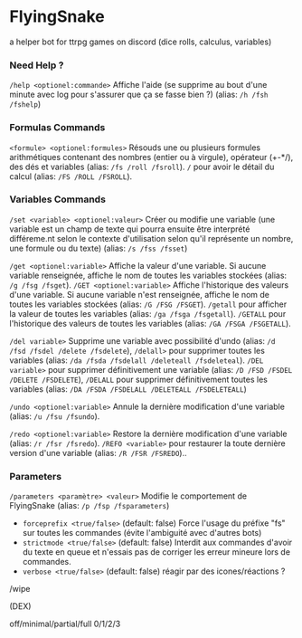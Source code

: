 # FlyingSnake
a helper bot for ttrpg games on discord (dice rolls, calculus, variables)


### Need Help ?

`/help <optionel:commande>`
Affiche l'aide (se supprime au bout d'une minute avec log pour s'assurer que ça se fasse bien ?) (alias: `/h /fsh /fshelp`)

### Formulas Commands

`<formule> <optionel:formules>`
Résouds une ou plusieurs formules arithmétiques contenant des nombres (entier ou à virgule), opérateur (+-*/), des dés et variables (alias: `/fs /roll /fsroll`). `/` pour avoir le détail du calcul (alias: `/FS /ROLL /FSROLL`).

### Variables Commands

`/set <variable> <optionel:valeur>`
Créer ou modifie une variable (une variable est un champ de texte qui pourra ensuite être interprété différeme.nt selon le contexte d'utilisation selon qu'il représente un nombre, une formule ou du texte) (alias: `/s /fss /fsset`)

`/get <optionel:variable>`
Affiche la valeur d'une variable. Si aucune variable renseignée, affiche le nom de toutes les variables stockées (alias: `/g /fsg /fsget`). `/GET <optionel:variable>` Affiche l'historique des valeurs d'une variable. Si aucune variable n'est renseignée, affiche le nom de toutes les variables stockées (alias: `/G /FSG /FSGET`). `/getall` pour afficher la valeur de toutes les variables (alias: `/ga /fsga /fsgetall`). `/GETALL` pour  l'historique des valeurs de toutes les variables (alias: `/GA /FSGA /FSGETALL`).

`/del variable>`
Supprime une variable avec possibilité d'undo (alias: `/d /fsd /fsdel /delete /fsdelete`), `/delall>` pour supprimer toutes les variables (alias: `/da /fsda /fsdelall /deleteall /fsdeleteal`). `/DEL variable>` pour supprimer définitivement une variable (alias: `/D /FSD /FSDEL /DELETE /FSDELETE`), `/DELALL` pour supprimer définitivement toutes les variables (alias: `/DA /FSDA /FSDELALL /DELETEALL /FSDELETEALL`)

`/undo <optionel:variable>`
Annule la dernière modification d'une variable (alias: `/u /fsu /fsundo`). 

`/redo <optionel:variable>`
Restore la dernière modification d'une variable (alias: `/r /fsr /fsredo`). `/REFO <variable>` pour restaurer la toute dernière version d'une variable (alias: `/R /FSR /FSREDO`)..

### Parameters

`/parameters <paramètre> <valeur>`
Modifie le comportement de FlyingSnake  (alias: `/p /fsp /fsparameters`)

- `forceprefix <true/false>` (default: false) 
Force l'usage du préfixe "fs" sur toutes les commandes (évite l'ambiguité avec d'autres bots)
- `strictmode <true/false>` (default: false)
Interdit aux commandes d'avoir du texte en queue et n'essais pas de corriger les erreur mineure lors de commandes.
- `verbose <true/false>` (default: false) réagir par des icones/réactions ?

/wipe

(DEX)


off/minimal/partial/full
0/1/2/3